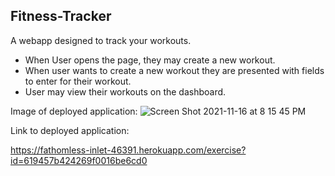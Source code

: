 ## Fitness-Tracker

A webapp designed to track your workouts.

- When User opens the page, they may create a new workout.
- When user wants to create a new workout they are presented with fields to enter for their workout.
- User may view their workouts on the dashboard.

Image of deployed application:
![Screen Shot 2021-11-16 at 8 15 45 PM](https://user-images.githubusercontent.com/84701751/142091578-15ce9dd1-3872-4c49-bce5-9d3bdab36731.png)

Link to deployed application:

https://fathomless-inlet-46391.herokuapp.com/exercise?id=619457b424269f0016be6cd0
